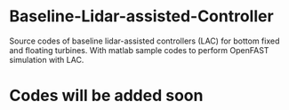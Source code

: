 # Baseline-Lidar-assisted-Controller
Source codes of baseline lidar-assisted controllers (LAC) for bottom fixed and floating turbines. With matlab sample codes to perform OpenFAST simulation with LAC.


# Codes will be added soon

